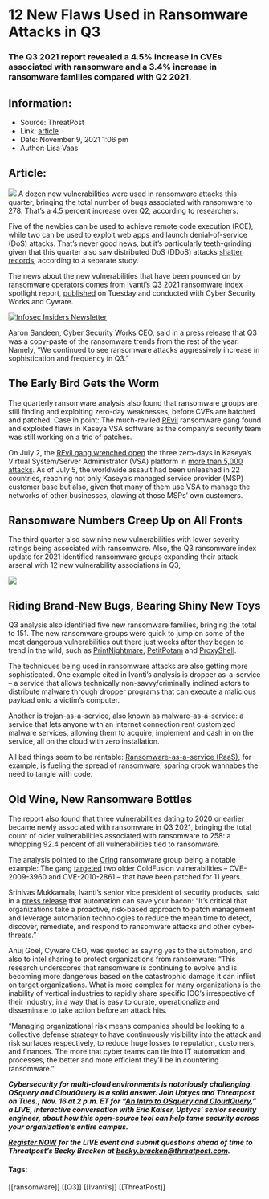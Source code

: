 # 12 New Flaws Used in Ransomware Attacks in Q3
### The Q3 2021 report revealed a 4.5% increase in CVEs associated with ransomware and a 3.4% increase in ransomware families compared with Q2 2021.

## Information:
+ Source: ThreatPost
+ Link: [article](https://kasperskycontenthub.com/threatpost-global/?p=176137)
+ Date: November 9, 2021  1:06 pm
+ Author: Lisa Vaas


## Article:
![](https://media.threatpost.com/wp-content/uploads/sites/103/2021/11/05121727/ransomware7-e1636129059903.jpg)
A dozen new vulnerabilities were used in ransomware attacks this quarter, bringing the total number of bugs associated with ransomware to 278. That’s a 4.5 percent increase over Q2, according to researchers.


Five of the newbies can be used to achieve remote code execution (RCE), while two can be used to exploit web apps and launch denial-of-service (DoS) attacks. That’s never good news, but it’s particularly teeth-grinding given that this quarter also saw distributed DoS (DDoS) attacks [shatter records](https://threatpost.com/ddos-attacks-records-q3/176082/), according to a separate study.


The news about the new vulnerabilities that have been pounced on by ransomware operators comes from Ivanti’s Q3 2021 ransomware index spotlight report, [published](https://www.ivanti.com/lp/security/reports/2021-q3-ransomware-index-spotlight-report) on Tuesday and conducted with Cyber Security Works and Cyware.


[![Infosec Insiders Newsletter](https://media.threatpost.com/wp-content/uploads/sites/103/2021/07/10165815/infosec_insiders_in_article_promo.png)](https://threatpost.com/infosec-insider-subscription-page/?utm_source=ART&utm_medium=ART&utm_campaign=InfosecInsiders_Newsletter_Promo/)  

Aaron Sandeen, Cyber Security Works CEO, said in a press release that Q3 was a copy-paste of the ransomware trends from the rest of the year. Namely, “We continued to see ransomware attacks aggressively increase in sophistication and frequency in Q3.”


The Early Bird Gets the Worm
----------------------------


The quarterly ransomware analysis also found that ransomware groups are still finding and exploiting zero-day weaknesses, before CVEs are hatched and patched. Case in point: The much-reviled [REvil](https://threatpost.com/revil-affiliates-arrested-doj-europol/176087/) ransomware gang found and exploited flaws in Kaseya VSA software as the company’s security team was still working on a trio of patches.


On July 2, the [REvil gang wrenched open](https://threatpost.com/kaseya-patches-zero-day-exploits/167548/) the three zero-days in Kaseya’s Virtual System/Server Administrator (VSA) platform in [more than 5,000 attacks](https://securelist.com/revil-ransomware-attack-on-msp-companies/103075/). As of July 5, the worldwide assault had been unleashed in 22 countries, reaching not only Kaseya’s managed service provider (MSP) customer base but also, given that many of them use VSA to manage the networks of other businesses, clawing at those MSPs’ own customers.


Ransomware Numbers Creep Up on All Fronts
-----------------------------------------


The third quarter also saw nine new vulnerabilities with lower severity ratings being associated with ransomware. Also, the Q3 ransomware index update for 2021 identified ransomware groups expanding their attack arsenal with 12 new vulnerability associations in Q3,


[![](https://media.threatpost.com/wp-content/uploads/sites/103/2021/11/09120618/Ivanti-scaled-e1636477594339.jpg)](https://media.threatpost.com/wp-content/uploads/sites/103/2021/11/09120618/Ivanti-scaled-e1636477594339.jpg)


Riding Brand-New Bugs, Bearing Shiny New Toys
---------------------------------------------


Q3 analysis also identified five new ransomware families, bringing the total to 151. The new ransomware groups were quick to jump on some of the most dangerous vulnerabilities out there just weeks after they began to trend in the wild, such as [PrintNightmare](https://threatpost.com/microsoft-unpatched-printnightmare-zero-day/168613/), [PetitPotam](https://threatpost.com/microsoft-petitpotam-poc/168163/) and [ProxyShell](https://threatpost.com/tortilla-exchange-servers-proxyshell/175967/).


The techniques being used in ransomware attacks are also getting more sophisticated. One example cited in Ivanti’s analysis is dropper as-a-service – ​​a service that allows technically non-savvy/criminally inclined actors to distribute malware through dropper programs that can execute a malicious payload onto a victim’s computer.


Another is trojan-as-a-service, also known as malware-as-a-service: a service that lets anyone with an internet connection rent customized malware services, allowing them to acquire, implement and cash in on the service, all on the cloud with zero installation.


All bad things seem to be rentable: [Ransomware-as-a-service (RaaS)](https://threatpost.com/ransomware-as-a-service-intel-sharing/167508/), for example, is fueling the spread of ransomware, sparing crook wannabes the need to tangle with code.


Old Wine, New Ransomware Bottles
--------------------------------


The report also found that three vulnerabilities dating to 2020 or earlier became newly associated with ransomware in Q3 2021, bringing the total count of older vulnerabilities associated with ransomware to 258: a whopping 92.4 percent of all vulnerabilities tied to ransomware.


The analysis pointed to the [Cring](https://threatpost.com/hackers-exploit-flaw-cring-ransomware/165300/) ransomware group being a notable example: The gang [targeted](https://thehackernews.com/2021/09/cring-ransomware-gang-exploits-11-year.html) two older ColdFusion vulnerabilities – CVE-2009-3960 and CVE-2010-2861 – that have been patched for 11 years.


Srinivas Mukkamala, Ivanti’s senior vice president of security products, said in a [press release](https://finance.yahoo.com/news/ransomware-index-spotlight-report-reveals-130000954.html) that automation can save your bacon: “It’s critical that organizations take a proactive, risk-based approach to patch management and leverage automation technologies to reduce the mean time to detect, discover, remediate, and respond to ransomware attacks and other cyber-threats.”


Anuj Goel, Cyware CEO, was quoted as saying yes to the automation, and also to intel sharing to protect organizations from ransomware: “This research underscores that ransomware is continuing to evolve and is becoming more dangerous based on the catastrophic damage it can inflict on target organizations. What is more complex for many organizations is the inability of vertical industries to rapidly share specific IOC’s irrespective of their industry, in a way that is easy to curate, operationalize and disseminate to take action before an attack hits.


“Managing organizational risk means companies should be looking to a collective defense strategy to have continuously visibility into the attack and risk surfaces respectively, to reduce huge losses to reputation, customers, and finances. The more that cyber teams can tie into IT automation and processes, the better and more efficient they’ll be in countering ransomware.”


***Cybersecurity for multi-cloud environments is notoriously challenging. OSquery and CloudQuery is a solid answer. Join Uptycs and Threatpost on Tues., Nov. 16 at 2 p.m. ET for “***[***An Intro to OSquery and CloudQuery***](https://bit.ly/3wf2vTP)***,” a LIVE, interactive conversation with Eric Kaiser, Uptycs’ senior security engineer, about how this open-source tool can help tame security across your organization’s entire campus.***


[***Register NOW***](https://bit.ly/3wf2vTP) ***for the LIVE event and submit questions ahead of time to Threatpost’s Becky Bracken at*** [***becky.bracken@threatpost.com***](mailto:becky.bracken@threatpost.com)***.***




#### Tags:
[[ransomware]] [[Q3]] [[Ivanti’s]] [[ThreatPost]]
